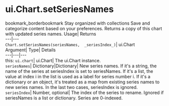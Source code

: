  
#  ui.Chart.setSeriesNames 
bookmark_borderbookmark Stay organized with collections  Save and categorize content based on your preferences.
Returns a copy of this chart with updated series names. 
Usage| Returns  
---|---  
`Chart.setSeriesNames(seriesNames,  _seriesIndex_)`| ui.Chart  
Argument| Type| Details  
---|---|---  
this: `ui.chart`| ui.Chart| The ui.Chart instance.  
`seriesNames`| Dictionary|Dictionary| New series names. If it's a string, the name of the series at seriesIndex is set to seriesNames. If it's a list, the value at index i in the list is used as a label for series number i. If it's a dictionary or an object, it's treated as a map from existing series names to new series names. In the last two cases, seriesIndex is ignored.  
`seriesIndex`| Number, optional| The index of the series to rename. Ignored if seriesNames is a list or dictionary. Series are 0-indexed.  
